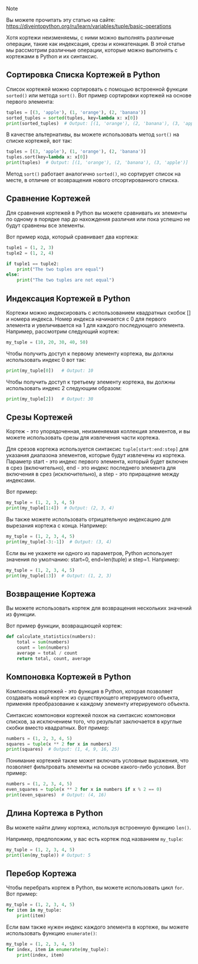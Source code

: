 > [!NOTE]
> Вы можете прочитать эту статью на сайте: https://diveintopython.org/ru/learn/variables/tuple/basic-operations

Хотя кортежи неизменяемы, с ними можно выполнять различные операции, такие как индексация, срезы и конкатенация. В этой статье мы рассмотрим различные операции, которые можно выполнять с кортежами в Python и их синтаксис.

## Сортировка Списка Кортежей в Python

Список кортежей можно сортировать с помощью встроенной функции `sorted()` или метода `sort()`. Вот пример сортировки кортежей на основе первого элемента:

```python
tuples = [(3, 'apple'), (1, 'orange'), (2, 'banana')]
sorted_tuples = sorted(tuples, key=lambda x: x[0])
print(sorted_tuples)  # Output: [(1, 'orange'), (2, 'banana'), (3, 'apple')]
```

В качестве альтернативы, вы можете использовать метод `sort()` на списке кортежей, вот так:

```python
tuples = [(3, 'apple'), (1, 'orange'), (2, 'banana')]
tuples.sort(key=lambda x: x[0])
print(tuples)  # Output: [(1, 'orange'), (2, 'banana'), (3, 'apple')]
```

Метод `sort()` работает аналогично `sorted()`, но сортирует список на месте, в отличие от возвращения нового отсортированного списка.

## Сравнение Кортежей

Для сравнения кортежей в Python вы можете сравнивать их элементы по одному в порядке пар до нахождения различия или пока успешно не будут сравнены все элементы.

Вот пример кода, который сравнивает два кортежа:

```python
tuple1 = (1, 2, 3)
tuple2 = (1, 2, 4)

if tuple1 == tuple2:
    print("The two tuples are equal")
else:
    print("The two tuples are not equal")
```

## Индексация Кортежей в Python

Кортежи можно индексировать с использованием квадратных скобок [] и номера индекса. Номер индекса начинается с 0 для первого элемента и увеличивается на 1 для каждого последующего элемента. Например, рассмотрим следующий кортеж:

```python
my_tuple = (10, 20, 30, 40, 50)
```

Чтобы получить доступ к первому элементу кортежа, вы должны использовать индекс 0 вот так:

```python
print(my_tuple[0])   # Output: 10
```

Чтобы получить доступ к третьему элементу кортежа, вы должны использовать индекс 2 следующим образом:

```python
print(my_tuple[2])   # Output: 30
```

## Срезы Кортежей

Кортеж - это упорядоченная, неизменяемая коллекция элементов, и вы можете использовать срезы для извлечения части кортежа.

Для срезов кортежа используется синтаксис `tuple[start:end:step]` для указания диапазона элементов, которые будут извлечены из кортежа. Параметр start - это индекс первого элемента, который будет включен в срез (включительно), end - это индекс последнего элемента для включения в срез (исключительно), а step - это приращение между индексами.

Вот пример:

```python
my_tuple = (1, 2, 3, 4, 5)
print(my_tuple[1:4])  # Output: (2, 3, 4)
```

Вы также можете использовать отрицательную индексацию для вырезания кортежа с конца. Например:

```python
my_tuple = (1, 2, 3, 4, 5)
print(my_tuple[-3:-1])  # Output: (3, 4)
```

Если вы не укажете ни одного из параметров, Python использует значения по умолчанию: start=0, end=len(tuple) и step=1. Например:

```python
my_tuple = (1, 2, 3, 4, 5)
print(my_tuple[:3])  # Output: (1, 2, 3)
```

## Возвращение Кортежа

Вы можете использовать кортеж для возвращения нескольких значений из функции.

Вот пример функции, возвращающей кортеж:

```python
def calculate_statistics(numbers):
    total = sum(numbers)
    count = len(numbers)
    average = total / count
    return total, count, average
```

## Компоновка Кортежей в Python

Компоновка кортежей - это функция в Python, которая позволяет создавать новый кортеж из существующего итерируемого объекта, применяя преобразование к каждому элементу итерируемого объекта.

Синтаксис компоновки кортежей похож на синтаксис компоновки списков, за исключением того, что результат заключается в круглые скобки вместо квадратных. Вот пример:

```python
numbers = (1, 2, 3, 4, 5)
squares = tuple(x ** 2 for x in numbers)
print(squares)  # Output: (1, 4, 9, 16, 25)
```

Понимание кортежей также может включать условные выражения, что позволяет фильтровать элементы на основе какого-либо условия. Вот пример:

```python
numbers = (1, 2, 3, 4, 5)
even_squares = tuple(x ** 2 for x in numbers if x % 2 == 0)
print(even_squares)  # Output: (4, 16)
```

## Длина Кортежа в Python

Вы можете найти длину кортежа, используя встроенную функцию `len()`.

Например, предположим, у вас есть кортеж под названием `my_tuple`:

```python
my_tuple = (1, 2, 3, 4, 5)
print(len(my_tuple)) # Output: 5
```

## Перебор Кортежа

Чтобы перебрать кортеж в Python, вы можете использовать цикл `for`. Вот пример:

```python
my_tuple = (1, 2, 3, 4, 5)
for item in my_tuple:
    print(item)
```

Если вам также нужен индекс каждого элемента в кортеже, вы можете использовать функцию `enumerate()`:

```python
my_tuple = (1, 2, 3, 4, 5)
for index, item in enumerate(my_tuple):
    print(index, item)
```
